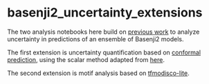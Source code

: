 # basenji2_uncertainty_extensions

The two analysis notebooks here build on [previous work](https://github.com/ni-lab/basenji2_uncertainty) to analyze uncertainty in predictions of an ensemble of Basenji2 models.

The first extension is uncertainty quantification based on [conformal prediction](https://github.com/aangelopoulos/conformal-prediction/tree/main), using the scalar method adapted from [here](https://github.com/aangelopoulos/conformal-prediction/blob/main/notebooks/meps-uncertainty-scalar.ipynb).

The second extension is motif analysis based on [tfmodisco-lite](https://github.com/jmschrei/tfmodisco-lite).
